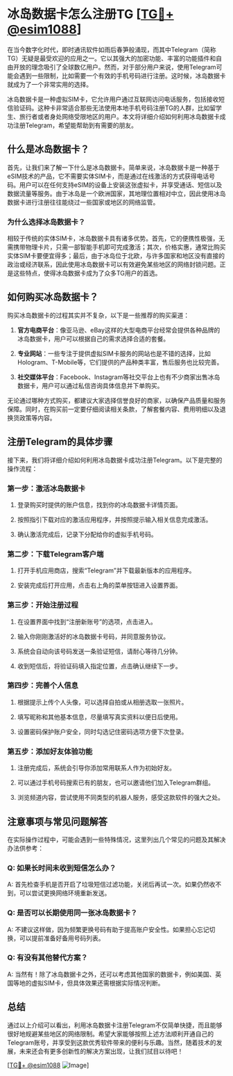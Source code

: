 # 冰岛数据卡怎么注册TG [[TG💪+ @esim1088](https://t.me/s/esim1088)]

在当今数字化时代，即时通讯软件如雨后春笋般涌现，而其中Telegram（简称TG）无疑是最受欢迎的应用之一。它以其强大的加密功能、丰富的功能插件和自由开放的理念吸引了全球数亿用户。然而，对于部分用户来说，使用Telegram可能会遇到一些限制，比如需要一个有效的手机号码进行注册。这时候，冰岛数据卡就成为了一个非常实用的选择。

冰岛数据卡是一种虚拟SIM卡，它允许用户通过互联网访问电话服务，包括接收短信验证码。这种卡非常适合那些无法使用本地手机号码注册TG的人群，比如留学生、旅行者或者身处网络受限地区的用户。本文将详细介绍如何利用冰岛数据卡成功注册Telegram，希望能帮助到有需要的朋友。

## 什么是冰岛数据卡？

首先，让我们来了解一下什么是冰岛数据卡。简单来说，冰岛数据卡是一种基于eSIM技术的产品，它不需要实体SIM卡，而是通过在线激活的方式获得电话号码。用户可以在任何支持eSIM的设备上安装这张虚拟卡，并享受通话、短信以及数据流量等服务。由于冰岛是一个欧洲国家，其地理位置相对中立，因此使用冰岛数据卡进行注册往往能绕过一些国家或地区的网络监管。

### 为什么选择冰岛数据卡？

相较于传统的实体SIM卡，冰岛数据卡具有诸多优势。首先，它的便携性极强，无需携带物理卡片，只需一部智能手机即可完成激活；其次，价格实惠，通常比购买实体SIM卡要便宜得多；最后，由于冰岛位于北欧，与许多国家和地区没有直接的政治或经济联系，因此使用冰岛数据卡可以有效避免某些地区的网络封锁问题。正是这些特点，使得冰岛数据卡成为了众多TG用户的首选。

## 如何购买冰岛数据卡？

购买冰岛数据卡的过程其实并不复杂，以下是一些推荐的购买渠道：

1. **官方电商平台**：像亚马逊、eBay这样的大型电商平台经常会提供各种品牌的冰岛数据卡，用户可以根据自己的需求选择合适的套餐。
   
2. **专业网站**：一些专注于提供虚拟SIM卡服务的网站也是不错的选择，比如Hologram、T-Mobile等，它们提供的产品种类丰富，售后服务也比较完善。

3. **社交媒体平台**：Facebook、Instagram等社交平台上也有不少商家出售冰岛数据卡，用户可以通过私信咨询具体信息并下单购买。

无论通过哪种方式购买，都建议大家选择信誉良好的商家，以确保产品质量和服务保障。同时，在购买前一定要仔细阅读相关条款，了解套餐内容、费用明细以及退换货政策等内容。

## 注册Telegram的具体步骤

接下来，我们将详细介绍如何利用冰岛数据卡成功注册Telegram。以下是完整的操作流程：

### 第一步：激活冰岛数据卡

1. 登录购买时提供的账户信息，找到你的冰岛数据卡详情页面。
   
2. 按照指引下载对应的激活应用程序，并按照提示输入相关信息完成激活。

3. 确认激活完成后，记录下分配给你的虚拟手机号码。

### 第二步：下载Telegram客户端

1. 打开手机应用商店，搜索“Telegram”并下载最新版本的应用程序。

2. 安装完成后打开应用，点击右上角的菜单按钮进入设置界面。

### 第三步：开始注册过程

1. 在设置界面中找到“注册新账号”的选项，点击进入。

2. 输入你刚刚激活好的冰岛数据卡号码，并同意服务协议。

3. 系统会自动向该号码发送一条验证短信，请耐心等待几分钟。

4. 收到短信后，将验证码填入指定位置，点击确认继续下一步。

### 第四步：完善个人信息

1. 根据提示上传个人头像，可以选择自拍或从相册选取一张照片。

2. 填写昵称和其他基本信息，尽量填写真实资料以便日后使用。

3. 设置密码保护账户安全，同时勾选记住密码选项方便下次登录。

### 第五步：添加好友体验功能

1. 注册完成后，系统会引导你添加常用联系人作为初始好友。

2. 可以通过手机号码搜索已有的朋友，也可以邀请他们加入Telegram群组。

3. 浏览频道内容，尝试使用不同类型的机器人服务，感受这款软件的强大之处。

## 注意事项与常见问题解答

在实际操作过程中，可能会遇到一些特殊情况，这里列出几个常见的问题及其解决办法供参考：

### Q: 如果长时间未收到短信怎么办？

A: 首先检查手机是否开启了垃圾短信过滤功能，关闭后再试一次。如果仍然收不到，可以尝试更换网络环境重新发送。

### Q: 是否可以长期使用同一张冰岛数据卡？

A: 不建议这样做，因为频繁更换号码有助于提高账户安全性。如果担心忘记切换，可以提前准备好备用号码列表。

### Q: 有没有其他替代方案？

A: 当然有！除了冰岛数据卡之外，还可以考虑其他国家的数据卡，例如美国、英国等地的虚拟SIM卡，但具体效果还需根据实际情况判断。

## 总结

通过以上介绍可以看出，利用冰岛数据卡注册Telegram不仅简单快捷，而且能够很好地规避某些地区的网络限制。希望大家能够按照上述方法顺利开通自己的Telegram账号，并享受到这款优秀软件带来的便利与乐趣。当然，随着技术的发展，未来还会有更多创新性的解决方案出现，让我们拭目以待吧！

[[TG💪+ @esim1088](https://t.me/s/esim1088) ![Image](https://i.postimg.cc/4NQfJmqS/Snipaste-2025-05-13-00-14-12.png)]